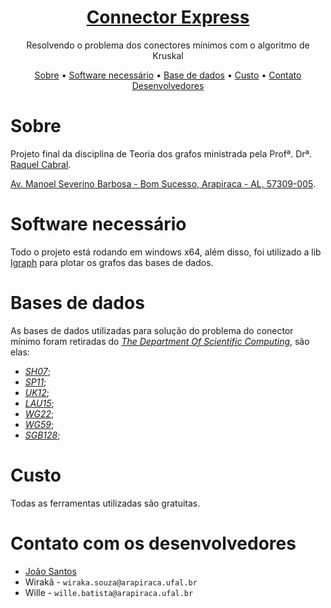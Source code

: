 <h1 align="center">
    <a href="https://github.com/eu-joao/Connector-Express">Connector Express</a>
</h1>
<p align="center">Resolvendo o problema dos conectores mínimos com o algoritmo de Kruskal</p>

<p align="center">
 <a href="https://github.com/eu-joao/Connector-Express#sobre">Sobre</a> •
 <a href="https://github.com/eu-joao/Connector-Express#software-necess%C3%A1rio">Software necessário</a> •  
 <a href="https://github.com/eu-joao/Connector-Express#bases-de-dados">Base de dados</a> • 
 <a href="https://github.com/eu-joao/Connector-Express#custo">Custo</a> • 
 <a href="https://github.com/eu-joao/Connector-Express#contato-com-os-desenvolvedores">Contato Desenvolvedores</a>
</p>

# Sobre
Projeto final da disciplina de Teoria dos grafos ministrada pela Profª. Drª. [Raquel Cabral](http://lattes.cnpq.br/0319343616289472).

[Av. Manoel Severino Barbosa - Bom Sucesso, Arapiraca - AL, 57309-005](https://www.google.com/maps/place/UFAL,+Campus+de+Arapiraca/@-9.7013428,-36.6880506,18z/data=!4m5!3m4!1s0x0:0xc680c05ae30667fc!8m2!3d-9.7012582!4d-36.6873613!5m1!1e2).

# Software necessário
Todo o projeto está rodando em windows x64, além disso, foi utilizado a lib [Igraph](https://igraph.org/python/) para plotar os grafos das bases de dados.

# Bases de dados
As bases de dados utilizadas para solução do problema do conector mínimo foram retiradas do [*The Department Of Scientific Computing*](https://people.sc.fsu.edu/~jburkardt/datasets/cities/cities.html), são elas:
 - [*SH07*](https://people.sc.fsu.edu/~jburkardt/datasets/cities/sh07_dist.txt);
 - [*SP11*](https://people.sc.fsu.edu/~jburkardt/datasets/cities/sp11_dist.txt);
 - [*UK12*](https://people.sc.fsu.edu/~jburkardt/datasets/cities/uk12_dist.txt);
 - [*LAU15*](https://people.sc.fsu.edu/~jburkardt/datasets/cities/lau15_dist.txt);
 - [*WG22*](https://people.sc.fsu.edu/~jburkardt/datasets/cities/wg22_dist.txt);
 - [*WG59*](https://people.sc.fsu.edu/~jburkardt/datasets/cities/wg59_dist.txt);
 - [*SGB128*](https://people.sc.fsu.edu/~jburkardt/datasets/cities/sgb128_dist.txt);

# Custo
Todas as ferramentas utilizadas são gratuitas.

# Contato com os desenvolvedores
* [João Santos](https://github.com/eu-joao)
* Wirakã - `wiraka.souza@arapiraca.ufal.br`
* Wille - `wille.batista@arapiraca.ufal.br`